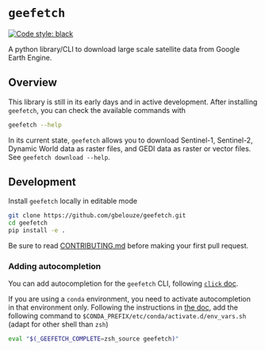 # `geefetch`

[![Code style: black](https://img.shields.io/badge/code%20style-black-000000.svg)](https://github.com/psf/black)

A python library/CLI to download large scale satellite data from Google Earth Engine.


## Overview

This library is still in its early days and in active development. After installing `geefetch`, you can check the available commands with

```bash
geefetch --help
```

In its current state, `geefetch` allows you to download Sentinel-1, Sentinel-2, Dynamic World data as raster files, and GEDI data as raster or vector files. See `geefetch download --help`.

## Development

Install `geefetch` locally in editable mode

```bash
git clone https://github.com/gbelouze/geefetch.git
cd geefetch
pip install -e .
```
Be sure to read [CONTRIBUTING.md](/CONTRIBUTING.md) before making your first pull request.

### Adding autocompletion

You can add autocompletion for the `geefetch` CLI, following [`click` doc](https://click.palletsprojects.com/en/8.1.x/shell-completion/).

If you are using a `conda` environment, you need to activate autocompletion in that environment only. Following the instructions in [the doc](https://conda.io/projects/conda/en/latest/user-guide/tasks/manage-environments.html#macos-and-linux), add the following command to `$CONDA_PREFIX/etc/conda/activate.d/env_vars.sh` (adapt for other shell than `zsh`)

```bash
eval "$(_GEEFETCH_COMPLETE=zsh_source geefetch)"
```

